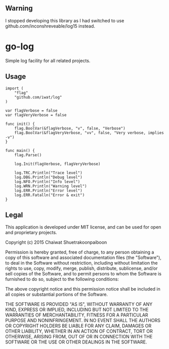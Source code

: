 Warning
-------

I stopped developing this library as I had switched to use github.com/inconshreveable/log15
instead.

go-log
======

Simple log facility for all related projects.

Usage
-----

    import (
        "flag"
        "github.com/iwat/log"
    )
    
    var flagVerbose = false
    var flagVeryVerbose = false
    
    func init() {
        flag.BoolVar(&flagVerbose, "v", false, "Verbose")
        flag.BoolVar(&flagVeryVerbose, "vv", false, "Very verbose, implies -v")
    }
    
    func main() {
        flag.Parse()
        
        log.Init(flagVerbose, flagVeryVerbose)
        
        log.TRC.Println("Trace level")
        log.DBG.Println("Debug level")
        log.NFO.Println("Info level")
        log.WRN.Println("Warning level")
        log.ERR.Println("Error level")
        log.ERR.Fatalln("Error & exit")
    }

Legal
-----

This application is developed under MIT license, and can be used for open and
proprietary projects.

Copyright (c) 2015 Chaiwat Shuetrakoonpaiboon

Permission is hereby granted, free of charge, to any person obtaining a copy
of this software and associated documentation files (the "Software"), to deal
in the Software without restriction, including without limitation the rights
to use, copy, modify, merge, publish, distribute, sublicense, and/or sell
copies of the Software, and to permit persons to whom the Software is
furnished to do so, subject to the following conditions:

The above copyright notice and this permission notice shall be included in all
copies or substantial portions of the Software.

THE SOFTWARE IS PROVIDED "AS IS", WITHOUT WARRANTY OF ANY KIND, EXPRESS OR
IMPLIED, INCLUDING BUT NOT LIMITED TO THE WARRANTIES OF MERCHANTABILITY,
FITNESS FOR A PARTICULAR PURPOSE AND NONINFRINGEMENT. IN NO EVENT SHALL THE
AUTHORS OR COPYRIGHT HOLDERS BE LIABLE FOR ANY CLAIM, DAMAGES OR OTHER
LIABILITY, WHETHER IN AN ACTION OF CONTRACT, TORT OR OTHERWISE, ARISING FROM,
OUT OF OR IN CONNECTION WITH THE SOFTWARE OR THE USE OR OTHER DEALINGS IN THE
SOFTWARE.
